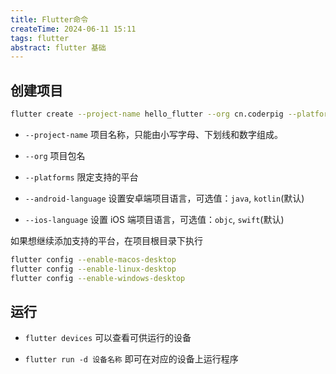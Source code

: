 ```yaml
---
title: Flutter命令
createTime: 2024-06-11 15:11
tags: flutter
abstract: flutter 基础
---
```


## 创建项目

```sh
flutter create --project-name hello_flutter --org cn.coderpig --platforms=android,ios --android-language java --ios-language objc hello_flutter
```

- `--project-name` 项目名称，只能由小写字母、下划线和数字组成。

- `--org` 项目包名

- `--platforms` 限定支持的平台

- `--android-language` 设置安卓端项目语言，可选值：`java`, `kotlin`(默认)

- `--ios-language` 设置 iOS 端项目语言，可选值：`objc`, `swift`(默认)

如果想继续添加支持的平台，在项目根目录下执行

```sh
flutter config --enable-macos-desktop
flutter config --enable-linux-desktop
flutter config --enable-windows-desktop
```

## 运行

- `flutter devices` 可以查看可供运行的设备

- `flutter run -d 设备名称` 即可在对应的设备上运行程序

